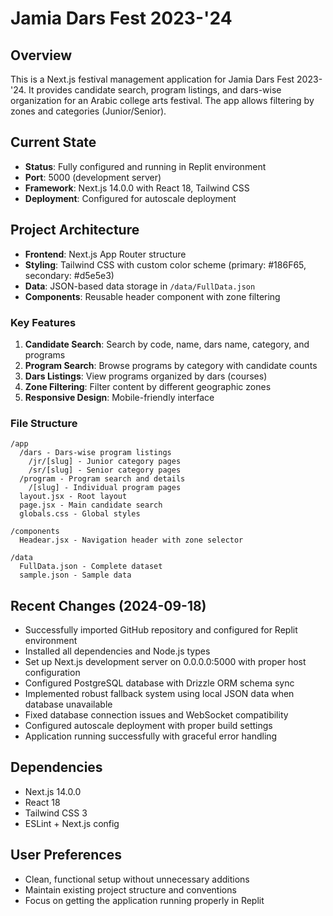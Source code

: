 # Jamia Dars Fest 2023-'24

## Overview
This is a Next.js festival management application for Jamia Dars Fest 2023-'24. It provides candidate search, program listings, and dars-wise organization for an Arabic college arts festival. The app allows filtering by zones and categories (Junior/Senior).

## Current State
- **Status**: Fully configured and running in Replit environment
- **Port**: 5000 (development server)
- **Framework**: Next.js 14.0.0 with React 18, Tailwind CSS
- **Deployment**: Configured for autoscale deployment

## Project Architecture
- **Frontend**: Next.js App Router structure
- **Styling**: Tailwind CSS with custom color scheme (primary: #186F65, secondary: #d5e5e3)
- **Data**: JSON-based data storage in `/data/FullData.json`
- **Components**: Reusable header component with zone filtering

### Key Features
1. **Candidate Search**: Search by code, name, dars name, category, and programs
2. **Program Search**: Browse programs by category with candidate counts
3. **Dars Listings**: View programs organized by dars (courses) 
4. **Zone Filtering**: Filter content by different geographic zones
5. **Responsive Design**: Mobile-friendly interface

### File Structure
```
/app
  /dars - Dars-wise program listings
    /jr/[slug] - Junior category pages
    /sr/[slug] - Senior category pages
  /program - Program search and details
    /[slug] - Individual program pages
  layout.jsx - Root layout
  page.jsx - Main candidate search
  globals.css - Global styles

/components
  Headear.jsx - Navigation header with zone selector

/data
  FullData.json - Complete dataset
  sample.json - Sample data
```

## Recent Changes (2024-09-18)
- Successfully imported GitHub repository and configured for Replit environment
- Installed all dependencies and Node.js types
- Set up Next.js development server on 0.0.0.0:5000 with proper host configuration
- Configured PostgreSQL database with Drizzle ORM schema sync
- Implemented robust fallback system using local JSON data when database unavailable
- Fixed database connection issues and WebSocket compatibility
- Configured autoscale deployment with proper build settings
- Application running successfully with graceful error handling

## Dependencies
- Next.js 14.0.0
- React 18
- Tailwind CSS 3
- ESLint + Next.js config

## User Preferences
- Clean, functional setup without unnecessary additions
- Maintain existing project structure and conventions
- Focus on getting the application running properly in Replit